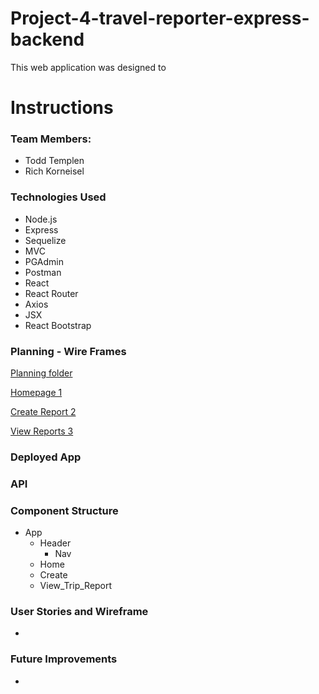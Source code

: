 # Project-4-travel-reporter-express-backend

This web application was designed to 
# Instructions

### Team Members:
- Todd Templen
- Rich Korneisel

### Technologies Used
- Node.js
- Express
- Sequelize
- MVC
- PGAdmin
- Postman
- React
- React Router
- Axios
- JSX
- React Bootstrap

### Planning - Wire Frames
[Planning folder](Planning)

[Homepage 1](Planning/Homepage.jpg)

[Create Report 2](Planning/Create_trip_report.jpg)

[View Reports 3](Planning/Trip_report.jpg)


### Deployed App
### API

### Component Structure
- App
    - Header
        - Nav
    - Home 
    - Create
    - View_Trip_Report
### User Stories and Wireframe
-
### Future Improvements
- 
